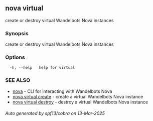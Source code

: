 ## nova virtual

create or destroy virtual Wandelbots Nova instances

### Synopsis

create or destroy virtual Wandelbots Nova instances

### Options

```
  -h, --help   help for virtual
```

### SEE ALSO

* [nova](nova.md)	 - CLI for interacting with Wandelbots Nova
* [nova virtual create](nova_virtual_create.md)	 - create a virtual Wandelbots Nova instance
* [nova virtual destroy](nova_virtual_destroy.md)	 - destroy a virtual Wandelbots Nova instance

###### Auto generated by spf13/cobra on 13-Mar-2025
